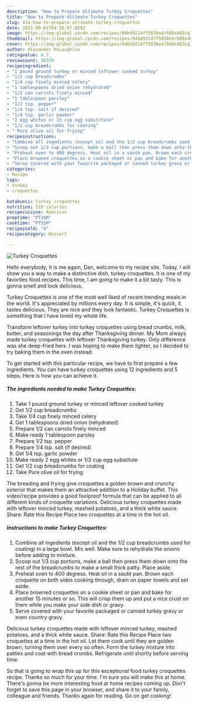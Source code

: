 ```yaml
---
description: "How to Prepare Ultimate Turkey Croquettes"
title: "How to Prepare Ultimate Turkey Croquettes"
slug: 414-how-to-prepare-ultimate-turkey-croquettes
date: 2021-09-01T04:36:07.829Z
image: https://img-global.cpcdn.com/recipes/94bd9214ff5038e4/680x482cq70/turkey-croquettes-recipe-main-photo.jpg
thumbnail: https://img-global.cpcdn.com/recipes/94bd9214ff5038e4/680x482cq70/turkey-croquettes-recipe-main-photo.jpg
cover: https://img-global.cpcdn.com/recipes/94bd9214ff5038e4/680x482cq70/turkey-croquettes-recipe-main-photo.jpg
author: Alexander McLaughlin
ratingvalue: 4.7
reviewcount: 30370
recipeingredient:
- "1 pound ground turkey or minced leftover cooked turkey"
- "1/2 cup breadcrumbs"
- "1/4 cup finely minced celery"
- "1 tablespoons dried onion rehydrated"
- "1/2 can carrots finely minced"
- "1 tablespoon parsley"
- "1/2 tsp. pepper"
- "1/4 tsp. salt if desired"
- "1/4 tsp. garlic powder"
- "2 egg whites or 13 cup egg substitute"
- "1/2 cup breadcrumbs for coating"
- " Pure olive oil for frying"
recipeinstructions:
- "Combine all ingedients (except oil and the 1/2 cup breadcrumbs used for coating) in a large bowl. Mix well. Make sure to rehydrate the onions before adding to mixture."
- "Scoop out 1/3 cup portions, make a ball then press them down onto the rest of the breadcrumbs to make a small thick patty. Place aside."
- "Preheat oven to 400 degress. Heat oil in a sauté pan. Brown each croquette on both sides cooking through, drain on paper towels and set aside."
- "Place browned croquettes on a cookie sheet or pan and bake for another 15 minutes or so. This will crisp them up and put a nice crust on them while you make your side dish or gravy."
- "Serve covered with your favorite packaged or canned turkey gravy or even country gravy."
categories:
- Recipe
tags:
- turkey
- croquettes

katakunci: turkey croquettes 
nutrition: 210 calories
recipecuisine: American
preptime: "PT16M"
cooktime: "PT55M"
recipeyield: "4"
recipecategory: Dessert

---
```



![Turkey Croquettes](https://img-global.cpcdn.com/recipes/94bd9214ff5038e4/680x482cq70/turkey-croquettes-recipe-main-photo.jpg)

Hello everybody, it is me again, Dan, welcome to my recipe site. Today, I will show you a way to make a distinctive dish, turkey croquettes. It is one of my favorites food recipes. This time, I am going to make it a bit tasty. This is gonna smell and look delicious.

Turkey Croquettes is one of the most well liked of recent trending meals in the world. It's appreciated by millions every day. It is simple, it's quick, it tastes delicious. They are nice and they look fantastic. Turkey Croquettes is something that I have loved my whole life.

Transform leftover turkey into turkey croquettes using bread crumbs, milk, butter, and seasonings the day after Thanksgiving dinner. My Mom always made turkey croquettes with leftover Thanksgiving turkey. Only difference was she deep-fried hers. I was hoping to make them lighter, so I decided to try baking them in the oven instead.


To get started with this particular recipe, we have to first prepare a few ingredients. You can have turkey croquettes using 12 ingredients and 5 steps. Here is how you can achieve it.

<!--inarticleads1-->

##### The ingredients needed to make Turkey Croquettes:

1. Take 1 pound ground turkey or minced leftover cooked turkey
1. Get 1/2 cup breadcrumbs
1. Take 1/4 cup finely minced celery
1. Get 1 tablespoons dried onion (rehydrated)
1. Prepare 1/2 can carrots finely minced
1. Make ready 1 tablespoon parsley
1. Prepare 1/2 tsp. pepper
1. Prepare 1/4 tsp. salt (if desired)
1. Get 1/4 tsp. garlic powder
1. Make ready 2 egg whites or 1/3 cup egg substitute
1. Get 1/2 cup breadcrumbs for coating
1. Take  Pure olive oil for frying


The breading and frying give croquettes a golden brown and crunchy exterior that makes them an attractive addition to a Holiday buffet. This video/recipe provides a good foolproof formula that can be applied to all different kinds of croquette variations. Delicious turkey croquettes made with leftover minced turkey, mashed potatoes, and a thick white sauce. Share: Rate this Recipe Place two croquettes at a time in the hot oil. 

<!--inarticleads2-->

##### Instructions to make Turkey Croquettes:

1. Combine all ingedients (except oil and the 1/2 cup breadcrumbs used for coating) in a large bowl. Mix well. Make sure to rehydrate the onions before adding to mixture.
1. Scoop out 1/3 cup portions, make a ball then press them down onto the rest of the breadcrumbs to make a small thick patty. Place aside.
1. Preheat oven to 400 degress. Heat oil in a sauté pan. Brown each croquette on both sides cooking through, drain on paper towels and set aside.
1. Place browned croquettes on a cookie sheet or pan and bake for another 15 minutes or so. This will crisp them up and put a nice crust on them while you make your side dish or gravy.
1. Serve covered with your favorite packaged or canned turkey gravy or even country gravy.


Delicious turkey croquettes made with leftover minced turkey, mashed potatoes, and a thick white sauce. Share: Rate this Recipe Place two croquettes at a time in the hot oil. Let them cook until they are golden brown, turning them over every so often. Form the turkey mixture into patties and coat with bread crumbs. Refrigerate until shortly before serving time. 

So that is going to wrap this up for this exceptional food turkey croquettes recipe. Thanks so much for your time. I'm sure you will make this at home. There's gonna be more interesting food at home recipes coming up. Don't forget to save this page in your browser, and share it to your family, colleague and friends. Thanks again for reading. Go on get cooking!
